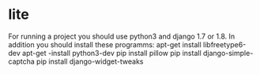# lite
For running a project you should use python3 and django 1.7 or 1.8.
In addition you should install these programms:
apt-get install libfreetype6-dev
apt-get -install python3-dev
pip install pillow
pip install django-simple-captcha
pip install django-widget-tweaks


  
